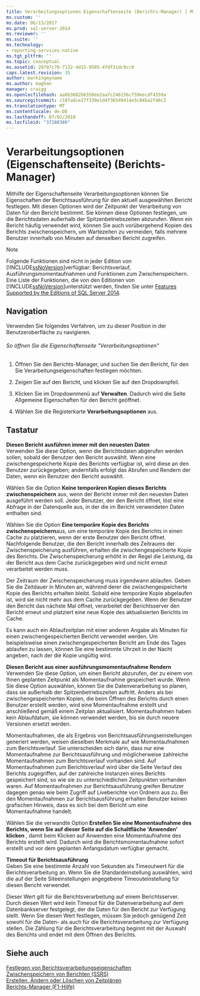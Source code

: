 ```yaml
---
title: Verarbeitungsoptionen Eigenschaftenseite (Berichts-Manager) | Microsoft-Dokumentation
ms.custom: ''
ms.date: 06/13/2017
ms.prod: sql-server-2014
ms.reviewer: ''
ms.suite: ''
ms.technology:
- reporting-services-native
ms.tgt_pltfrm: ''
ms.topic: conceptual
ms.assetid: 28f07c70-7132-4d15-9505-4fdf31dc9cc0
caps.latest.revision: 35
author: markingmyname
ms.author: maghan
manager: craigg
ms.openlocfilehash: aa0b3682b6358ee2aa7c246156cf59eecdf4559a
ms.sourcegitcommit: c18fadce27f330e1d4f36549414e5c84ba2f46c2
ms.translationtype: MT
ms.contentlocale: de-DE
ms.lasthandoff: 07/02/2018
ms.locfileid: "37288386"
---
```

# <a name="processing-options-properties-page-report-manager"></a>Verarbeitungsoptionen (Eigenschaftenseite) (Berichts-Manager)
  Mithilfe der Eigenschaftenseite Verarbeitungsoptionen können Sie Eigenschaften der Berichtsausführung für den aktuell ausgewählten Bericht festlegen. Mit diesen Optionen wird der Zeitpunkt der Verarbeitung von Daten für den Bericht bestimmt. Sie können diese Optionen festlegen, um die Berichtsdaten außerhalb der Spitzenbetriebszeiten abzurufen. Wenn ein Bericht häufig verwendet wird, können Sie auch vorübergehend Kopien des Berichts zwischenspeichern, um Wartezeiten zu vermeiden, falls mehrere Benutzer innerhalb von Minuten auf denselben Bericht zugreifen.  
  
> [!NOTE]  
>  Folgende Funktionen sind nicht in jeder Edition von [!INCLUDE[ssNoVersion](../includes/ssnoversion-md.md)]verfügbar: Berichtsverlauf, Ausführungsmomentaufnahmen und Funktionen zum Zwischenspeichern. Eine Liste der Funktionen, die von den Editionen von [!INCLUDE[ssNoVersion](../includes/ssnoversion-md.md)]unterstützt werden, finden Sie unter [Features Supported by the Editions of SQL Server 2014](../../2014/getting-started/features-supported-by-the-editions-of-sql-server-2014.md).  
  
## <a name="navigation"></a>Navigation  
 Verwenden Sie folgendes Verfahren, um zu dieser Position in der Benutzeroberfläche zu navigieren.  
  
###### <a name="to-open-the-processing-options-properties-page"></a>So öffnen Sie die Eigenschaftenseite "Verarbeitungsoptionen"  
  
1.  Öffnen Sie den Berichts-Manager, und suchen Sie den Bericht, für den Sie Verarbeitungseigenschaften festlegen möchten.  
  
2.  Zeigen Sie auf den Bericht, und klicken Sie auf den Dropdownpfeil.  
  
3.  Klicken Sie im Dropdownmenü auf **Verwalten**. Dadurch wird die Seite Allgemeine Eigenschaften für den Bericht geöffnet.  
  
4.  Wählen Sie die Registerkarte **Verarbeitungsoptionen** aus.  
  
## <a name="options"></a>Tastatur  
 **Diesen Bericht ausführen immer mit den neuesten Daten**  
 Verwenden Sie diese Option, wenn die Berichtsdaten abgerufen werden sollen, sobald der Benutzer den Bericht auswählt. Wenn eine zwischengespeicherte Kopie des Berichts verfügbar ist, wird diese an den Benutzer zurückgegeben; andernfalls erfolgt das Abrufen und Rendern der Daten, wenn ein Benutzer den Bericht auswählt.  
  
 Wählen Sie die Option **Keine temporären Kopien dieses Berichts zwischenspeichern** aus, wenn der Bericht immer mit den neuesten Daten ausgeführt werden soll. Jeder Benutzer, der den Bericht öffnet, löst eine Abfrage in der Datenquelle aus, in der die im Bericht verwendeten Daten enthalten sind.  
  
 Wählen Sie die Option **Eine temporäre Kopie des Berichts zwischenspeichern**aus, um eine temporäre Kopie des Berichts in einen Cache zu platzieren, wenn der erste Benutzer den Bericht öffnet. Nachfolgende Benutzer, die den Bericht innerhalb des Zeitraums der Zwischenspeicherung ausführen, erhalten die zwischengespeicherte Kopie des Berichts. Die Zwischenspeicherung erhöht in der Regel die Leistung, da der Bericht aus dem Cache zurückgegeben wird und nicht erneut verarbeitet werden muss.  
  
 Der Zeitraum der Zwischenspeicherung muss irgendwann ablaufen. Geben Sie die Zeitdauer in Minuten an, während derer die zwischengespeicherte Kopie des Berichts erhalten bleibt. Sobald eine temporäre Kopie abgelaufen ist, wird sie nicht mehr aus dem Cache zurückgegeben. Wenn der Benutzer den Bericht das nächste Mal öffnet, verarbeitet der Berichtsserver den Bericht erneut und platziert eine neue Kopie des aktualisierten Berichts im Cache.  
  
 Es kann auch ein Ablaufzeitplan mit einer anderen Angabe als Minuten für einen zwischengespeicherten Bericht verwendet werden. Um beispielsweise einen zwischengespeicherten Bericht am Ende des Tages ablaufen zu lassen, können Sie eine bestimmte Uhrzeit in der Nacht angeben, nach der die Kopie ungültig wird.  
  
 **Diesen Bericht aus einer ausführungsmomentaufnahme Rendern**  
 Verwenden Sie diese Option, um einen Bericht abzurufen, der zu einem von Ihnen geplanten Zeitpunkt als Momentaufnahme gespeichert wurde. Wenn Sie diese Option auswählen, können Sie die Datenverarbeitung so planen, dass sie außerhalb der Spitzenbetriebszeiten auftritt. Anders als bei zwischengespeicherten Kopien, die beim Öffnen des Berichts durch einen Benutzer erstellt werden, wird eine Momentaufnahme erstellt und anschließend gemäß einem Zeitplan aktualisiert. Momentaufnahmen haben kein Ablaufdatum, sie können verwendet werden, bis sie durch neuere Versionen ersetzt werden.  
  
 Momentaufnahmen, die als Ergebnis von Berichtsausführungseinstellungen generiert werden, weisen dieselben Merkmale auf wie Momentaufnahmen zum Berichtsverlauf. Sie unterscheiden sich darin, dass nur eine Momentaufnahme zur Berichtsausführung und möglicherweise zahlreiche Momentaufnahmen zum Berichtsverlauf vorhanden sind. Auf Momentaufnahmen zum Berichtsverlauf wird über die Seite Verlauf des Berichts zugegriffen, auf der zahlreiche Instanzen eines Berichts gespeichert sind, so wie sie zu unterschiedlichen Zeitpunkten vorhanden waren. Auf Momentaufnahmen zur Berichtsausführung greifen Benutzer dagegen genau wie beim Zugriff auf Liveberichte von Ordnern aus zu. Bei den Momentaufnahmen zur Berichtsausführung erhalten Benutzer keinen grafischen Hinweis, dass es sich bei dem Bericht um eine Momentaufnahme handelt.  
  
 Wählen Sie die verwandte Option **Erstellen Sie eine Momentaufnahme des Berichts, wenn Sie auf dieser Seite auf die Schaltfläche 'Anwenden' klicken** , damit beim Klicken auf Anwenden eine Momentaufnahme des Berichts erstellt wird. Dadurch wird die Berichtsmomentaufnahme sofort erstellt und vor dem geplanten Anfangsdatum verfügbar gemacht.  
  
 **Timeout für Berichtsausführung**  
 Geben Sie eine bestimmte Anzahl von Sekunden als Timeoutwert für die Berichtsverarbeitung an. Wenn Sie die Standardeinstellung auswählen, wird die auf der Seite Siteeinstellungen angegebene Timeouteinstellung für diesen Bericht verwendet.  
  
 Dieser Wert gilt für die Berichtsverarbeitung auf einem Berichtsserver. Durch diesen Wert wird kein Timeout für die Datenverarbeitung auf dem Datenbankserver festgelegt, der die Daten für den Bericht zur Verfügung stellt. Wenn Sie diesen Wert festlegen, müssen Sie jedoch genügend Zeit sowohl für die Daten- als auch für die Berichtsverarbeitung zur Verfügung stellen. Die Zählung für die Berichtsverarbeitung beginnt mit der Auswahl des Berichts und endet mit dem Öffnen des Berichts.  
  
## <a name="see-also"></a>Siehe auch  
 [Festlegen von Berichtsverarbeitungseigenschaften](report-server/set-report-processing-properties.md)   
 [Zwischenspeichern von Berichten (SSRS)](report-server/caching-reports-ssrs.md)   
 [Erstellen, Ändern oder Löschen von Zeitplänen](subscriptions/create-modify-and-delete-schedules.md)   
 [Berichts-Manager (F1-Hilfe)](../../2014/reporting-services/report-manager-f1-help.md)  
  
  
